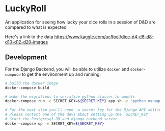 # LuckyRoll
An application for seeing how lucky your dice rolls in a session of D&amp;D are compared to what is expected

Here's a link to the data https://www.kaggle.com/ucffool/dice-d4-d6-d8-d10-d12-d20-images



## Development

For the Django Backend, you will be able to utilize `docker` and `docker-compose` to get the environment up and running.

```bash
# build the docker image
docker-compose build

# make the migrations to serialize python classes to models
docker-compose run -e SECRET_KEY=${SECRET_KEY} app sh -c "python manage.py makemigrations"

# For the next step you'll need  a secret key for the Django API settings.
# Please contact one of the devs about setting up the `SECRET_KEY`
# Start the Postgresql DB and django backend server
docker-compose up -e SECRET_KEY=${SECRET_KEY} 
```